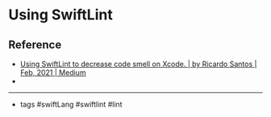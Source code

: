 # Using SwiftLint

## Reference
- [Using SwiftLint to decrease code smell on Xcode. | by Ricardo Santos | Feb, 2021 | Medium](https://ricardojpsantos.medium.com/using-swiftlint-to-decrease-code-smell-on-xcode-e1dd49258f22)
- 
----
- tags #swiftLang #swiftlint #lint 